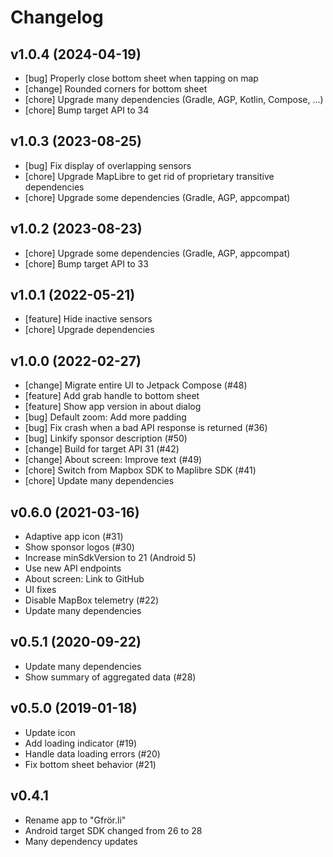 # Changelog

## v1.0.4 (2024-04-19)

- [bug] Properly close bottom sheet when tapping on map
- [change] Rounded corners for bottom sheet
- [chore] Upgrade many dependencies (Gradle, AGP, Kotlin, Compose, ...)
- [chore] Bump target API to 34

## v1.0.3 (2023-08-25)

- [bug] Fix display of overlapping sensors
- [chore] Upgrade MapLibre to get rid of proprietary transitive dependencies 
- [chore] Upgrade some dependencies (Gradle, AGP, appcompat)

## v1.0.2 (2023-08-23)

- [chore] Upgrade some dependencies (Gradle, AGP, appcompat)
- [chore] Bump target API to 33

## v1.0.1 (2022-05-21)

- [feature] Hide inactive sensors
- [chore] Upgrade dependencies

## v1.0.0 (2022-02-27)

- [change] Migrate entire UI to Jetpack Compose (#48)
- [feature] Add grab handle to bottom sheet
- [feature] Show app version in about dialog 
- [bug] Default zoom: Add more padding
- [bug] Fix crash when a bad API response is returned (#36)
- [bug] Linkify sponsor description (#50)
- [change] Build for target API 31 (#42)
- [change] About screen: Improve text (#49)
- [chore] Switch from Mapbox SDK to Maplibre SDK (#41)
- [chore] Update many dependencies

## v0.6.0 (2021-03-16)

- Adaptive app icon (#31)
- Show sponsor logos (#30)
- Increase minSdkVersion to 21 (Android 5)
- Use new API endpoints
- About screen: Link to GitHub
- UI fixes
- Disable MapBox telemetry (#22)
- Update many dependencies

## v0.5.1 (2020-09-22)

- Update many dependencies
- Show summary of aggregated data (#28)

## v0.5.0 (2019-01-18)

- Update icon
- Add loading indicator (#19)
- Handle data loading errors (#20)
- Fix bottom sheet behavior (#21)

## v0.4.1

- Rename app to "Gfrör.li"
- Android target SDK changed from 26 to 28
- Many dependency updates
